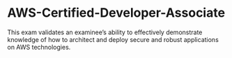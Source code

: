 # AWS-Certified-Developer-Associate
This exam validates an examinee’s ability to effectively demonstrate knowledge of how to architect and deploy secure and robust applications on AWS technologies.
